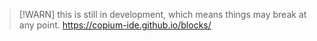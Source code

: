 > [!WARN]
> this is still in development, which means things may break at any point.
https://copium-ide.github.io/blocks/
